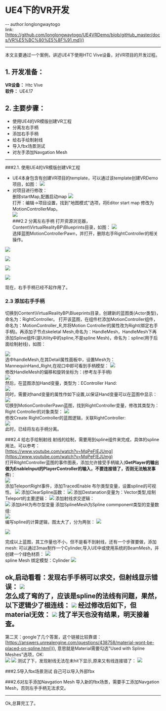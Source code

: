 

# UE4下的VR开发
-- 
author:longlongwaytogo  
link: 
[https://github.com/longlongwaytogo/UE4VRDemo/blob/gitHub_master/docs/VR%E5%BC%80%E5%8F%91.md]()     

---
本文主要通过一个案例，讲述UE4下使用HTC Vive设备，对VR项目的开发过程。

## 1.  开发准备：
**VR设备：** Htc Vive  
**软件：**  UE4.17   
 

## 2. 主要步骤：
- 使用UE4的VR模版创建VR工程
- 分离左右手柄
- 添加右手手柄
- 给右手绘制射线
- 导入fbx场景测试
- 对左手添加Navgation Mesh


---

###2.1. 使用UE4的VR模版创建VR工程
 - UE4本身包含有创建VR项目的template，可以通过该template创建VRDemo项目，如图：
![](res/VRDemo_CreateProj.png) 
- 对项目进行修改：     
删除startMap,配置启动map
![](res/VRDemo_DeleteStartMap.png)  
打开：编辑->项目设置，找到"地图模式"选项，将Editor start map 修改为 MotionControllerMap。     
![](res/VR_DemoDefualtMap.png)  
###2.2 分离左右手柄
打开资源浏览器，Content\VirtualRealityBP\Blueprints目录，如图：
![](res/VR_Demo_resourceBrowser.png)  
选择蓝图MotionControllerPawn，并打开，删除右手RightController的相关操作。

![](res/VRDemo_delete_RightController_3.png)  

![](res/VRDemo_delete_RightController_2.png)  

![](res/VRDemo_delete_RightController_1.png)   
 
![](res/VRDemo_delete_RightController.png)  
 
现在，右手手柄已经不起作用了。
### 2.3 添加右手手柄
切换到Content\VirtualRealityBP\Blueprints目录，创建新的蓝图类(Actor类型)，命名为：RightController。
打开该蓝图，在组件栏添加MotionController组件，命名为：MotionController_R,并将Motion Controller的属性改为Right(绑定右手手柄)。再添加子节点skeletal Mesh,命名为：HandleMesh，HandleMesh下再添加Spline组件(是Utility中的spline,不是spline Mesh)，命名为：spline(用于后面绘制射线)，如图：
  
![](res/VRDemo_RController.png)  
选中handleMesh,在其Detail属性面板中，设置Mesh为：MannequinHand_Right,在视口中即可看到手柄模型：
![](res/VRDemo_RightHandle.png)  
修改HandleMesh的偏移和旋转坐标为：(参考左手手柄)  
![](res/VR_Demo_LeftOffset.png)  
然后，在蓝图添加Hand变量，类型为：EController Hand:   
![](res/VRDemo_EController_Hand.png)  
同时，需要对hand变量的属性作如下设置,以保证Hand变量可以在蓝图中显示：  
![](res/VRDemo_RightHandle_Setting.png)  
切换到MotionControllerPawn蓝图，找到RightController变量，修改其类型为：Right Controller的对象类型：
![](res/VRDemo_RightControllerAttach.png)  
修改Create RightController的蓝图逻辑，关联RightController:  
![](res/VRDemo_RightControllerCreate.png)  
此时，已经将左右手柄分离。

###2.4 给右手绘制射线
射线的绘制，需要用到spline组件来完成，具体的spline用法，可以参考：  
 [https://www.youtube.com/watch?v=MqPeFIEJUmg](https://www.youtube.com/watch?v=MqPeFIEJUmg)  
打开RitghtController蓝图的事件图表，添加允许接受手柄输入(**GetPlayer的输出做为EnableInput的PlayerController的输入，不要连接错了，否则无法触发事件**)：  
![](res/VR_Demo_EnableInput.png)  
 添加TeleportRight事件，添加TracedEnable 布尔类型变量，设置spline的可视性。
![](res/VRDemo_Spline_Visable.png)
添加ClearSpline函数：
![](res/VRDemo_ClearSpline.png)
添加Destanation变量为：Vector类型,绘制Teleport的主要逻辑：
![](res/VRDemo_Teleport.png)
添加射线求交逻辑：  
![](res/VRDemo_RayCast.png)
添加bHit为布尔型变量
添加SplineMesh为Spline commponent类型的变量数组:  
![](res/VRDemo_Variant.png)   
编写spline的计算逻辑，图太大了，分为两张：
![](res/VRDemo_Calc_Spline_0.png)   

![](res/VRDemo_Calc_Spline.png)

完成以上蓝图，其工作量也不小，但不是看不到射线，还有一个步骤要做，添加mesh:
可以通过3max制作一个Cylinder,导入UE中或使用系统的BeamMesh，并创建一个绿色材质：
![](res/VRDemo_Cylinder_mat.png)   
spline Mesh 绑定模型：Cylinder
![](res/VRDemo_SplineMesh_withMat.png)

ok,启动看看：发现右手手柄可以求交，但射线显示错误：
![](res/VRDemo_Ray_err.png)  
怎么成了弯的了，应该是spline的法线有问题，果然，以下逻辑少了根连线：
![](res/VRDemo_NormalErr.png)
经过修改后如下，但material无效：
![](res/VRDemo_Spline_NoMat.png)
找了半天也没有结果，明天接着查。
---
第二天：google了几个答案，这个链接比较靠谱：
[https://answers.unrealengine.com/questions/438758/material-wont-be-placed-on-spline.html](),
意思就是Material需要勾选"Used with Spline Meshes"选项，OK:  
![](res/VRDemo_Spline_MatErr.png)
![](res/VRDemo_Spline_MatOK.png)
测试了下，发现射线无法在未hit下显示,原来又有线连接错了：
![](res/VRDemo_RayNotShow.png)

###2.5导入fbx场景测试
自己可以导入外部fbx

###2.6对左手添加Navgation Mesh
导入新的fbx场景，需要手工添加Navgation Mesh，否则左手手柄无法求交。


---
Ok,总算完工了。